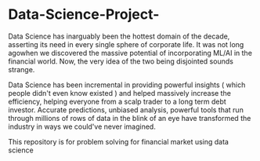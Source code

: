 # Data-Science-Project-
Data Science has inarguably been the hottest domain of the decade, asserting its need in every single sphere of corporate life. It was not long agowhen we discovered the massive potential of incorporating ML/AI in the financial world. Now, the very idea of the two being disjointed sounds strange.

Data Science has been incremental in providing powerful insights ( which people didn't even know existed ) and helped massively increase the efficiency, helping everyone from a scalp trader to a long term debt investor. Accurate predictions, unbiased analysis, powerful tools that run through millions of rows of data in the blink of an eye have transformed the industry in ways we could've never imagined.

This repository is for problem solving for financial market using data science
